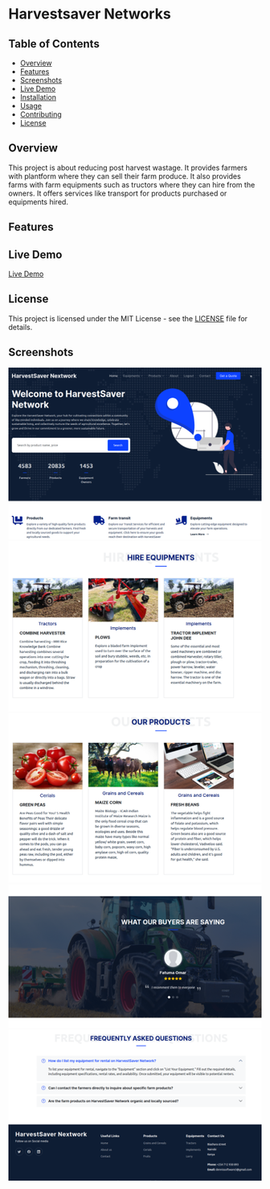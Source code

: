 # Harvestsaver Networks



## Table of Contents
- [Overview](#overview)
- [Features](#features)
- [Screenshots](#screenshots)
- [Live Demo](#live-demo)
- [Installation](#installation)
- [Usage](#usage)
- [Contributing](#contributing)
- [License](#license)

## Overview
This project is about reducing post harvest wastage. It provides farmers with plantform where they can sell their farm produce. It also provides farms with farm equipments such as tructors where they can hire from the owners. It offers services like transport for products purchased or equipments hired.

## Features

## Live Demo
[Live Demo](https://www.pysoftware.com)

## License
This project is licensed under the MIT License - see the [LICENSE](LICENSE) file for details.


## Screenshots
![Our services](readme-img/hero.png)
![Equipments](readme-img/equipments.png)
![Products](readme-img/products.png)
![Testmonials](readme-img/testmonial.png)
![FREQUENTLY ASKED QUESTIONS](readme-img/footer.png)



